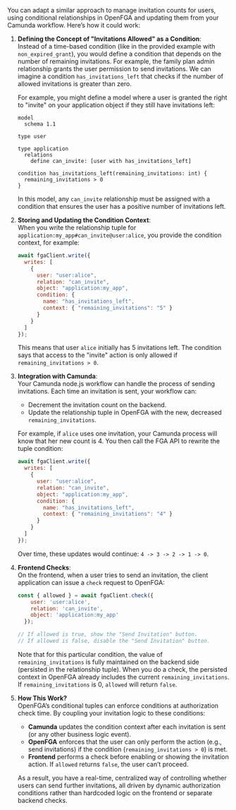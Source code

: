 You can adapt a similar approach to manage invitation counts for users, using conditional relationships in OpenFGA and updating them from your Camunda workflow. Here’s how it could work:

1. **Defining the Concept of "Invitations Allowed" as a Condition**:  
   Instead of a time-based condition (like in the provided example with `non_expired_grant`), you would define a condition that depends on the number of remaining invitations. For example, the family plan admin relationship grants the user permission to send invitations. We can imagine a condition `has_invitations_left` that checks if the number of allowed invitations is greater than zero.

   For example, you might define a model where a user is granted the right to "invite" on your application object if they still have invitations left:
   ```  
   model
     schema 1.1

   type user

   type application
     relations
       define can_invite: [user with has_invitations_left]

   condition has_invitations_left(remaining_invitations: int) {
     remaining_invitations > 0
   }
   ```

   In this model, any `can_invite` relationship must be assigned with a condition that ensures the user has a positive number of invitations left.

2. **Storing and Updating the Condition Context**:  
   When you write the relationship tuple for `application:my_app#can_invite@user:alice`, you provide the condition context, for example:
   ```js
   await fgaClient.write({
     writes: [
       {
         user: "user:alice",
         relation: "can_invite",
         object: "application:my_app",
         condition: {
           name: "has_invitations_left",
           context: { "remaining_invitations": "5" }
         }
       }
     ]
   });
   ```

   This means that user `alice` initially has 5 invitations left. The condition says that access to the "invite" action is only allowed if `remaining_invitations > 0`.

3. **Integration with Camunda**:  
   Your Camunda node.js workflow can handle the process of sending invitations. Each time an invitation is sent, your workflow can:
   
   - Decrement the invitation count on the backend.
   - Update the relationship tuple in OpenFGA with the new, decreased `remaining_invitations`.
   
   For example, if `alice` uses one invitation, your Camunda process will know that her new count is 4. You then call the FGA API to rewrite the tuple condition:
   ```js
   await fgaClient.write({
     writes: [
       {
         user: "user:alice",
         relation: "can_invite",
         object: "application:my_app",
         condition: {
           name: "has_invitations_left",
           context: { "remaining_invitations": "4" }
         }
       }
     ]
   });
   ```
   
   Over time, these updates would continue: `4 -> 3 -> 2 -> 1 -> 0`.

4. **Frontend Checks**:  
   On the frontend, when a user tries to send an invitation, the client application can issue a `check` request to OpenFGA:
   ```js
   const { allowed } = await fgaClient.check({
       user: 'user:alice',
       relation: 'can_invite',
       object: 'application:my_app'
     });
   
   // If allowed is true, show the "Send Invitation" button.
   // If allowed is false, disable the "Send Invitation" button.
   ```
   
   Note that for this particular condition, the value of `remaining_invitations` is fully maintained on the backend side (persisted in the relationship tuple). When you do a check, the persisted context in OpenFGA already includes the current `remaining_invitations`. If `remaining_invitations` is 0, `allowed` will return `false`.

5. **How This Work?**  
   OpenFGA’s conditional tuples can enforce conditions at authorization check time. By coupling your invitation logic to these conditions:
   
   - **Camunda** updates the condition context after each invitation is sent (or any other business logic event).
   - **OpenFGA** enforces that the user can only perform the action (e.g., send invitations) if the condition (`remaining_invitations > 0`) is met.
   - **Frontend** performs a check before enabling or showing the invitation action. If `allowed` returns `false`, the user can’t proceed.
   
   As a result, you have a real-time, centralized way of controlling whether users can send further invitations, all driven by dynamic authorization conditions rather than hardcoded logic on the frontend or separate backend checks.

